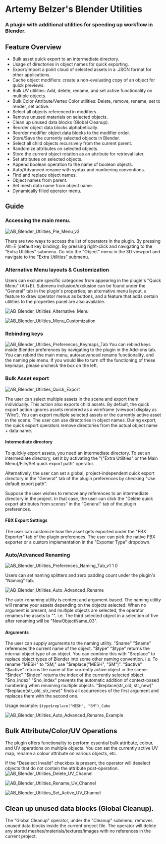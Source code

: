 # Artemy Belzer's Blender Utilities
### A plugin with additional utilities for speeding up workflow in Blender.
## Feature Overview
* Bulk asset quick export to an intermediate directory.
* Usage of directories in object names for quick exporting.
* Export/Import a point cloud of selected assets in a .JSON format for other applications.
* Cache object modifiers: create a non-evaluating copy of an object for quick previews.
* Bulk UV utilities: Add, delete, rename, and set active functionality on multiple objects.
* Bulk Color Attribute/Vertex Color utilities: Delete, remove, rename, set to render, set active.
* Select all objects referenced in modifiers.
* Remove unused materials on selected objects.
* Clean up unused data blocks (Global Cleanup).
* Reorder object data blocks alphabetically.
* Reorder modifier object data blocks to the modifier order.
* Store/Save the currently selected objects in Blender.
* Select all child objects recursively from the current parent.
* Randomize attributes on selected objects.
* Store the current object rotation as an attribute for retrieval later.
* Set attributes on selected objects.
* Append boolean operation to the name of boolean objects.
* Auto/Advanced rename with syntax and numbering conventions.
* Find and replace object names.
* Object names from parent.
* Set mesh data name from object name.
* Dynamically filled operator menu.

## Guide
### Accessing the main menu.
![AB_Blender_Utilities_Pie_Menu_v2](https://github.com/ArtemyBelzer/AB-Blender-Utilities/assets/143417950/1e80f22e-d4cf-420f-b9c5-c86cb48bbd5b)

There are two ways to access the list of operators in the plugin.
By pressing Alt+E (default key binding).
By pressing right-click and navigating to the "Extra Utilities" submenu.
Go into the "Object" menu in the 3D viewport and navigate to the "Extra Utilities" submenu.

### Alternative Menu layouts & Customization
Users can exclude specific categories from appearing in the plugin's "Quick Menu" (Alt+E). Submenu inclusion/exclusion can be found under the "General" tab in the plugin's properties; an alternative menu layout, a feature to draw operator menus as buttons, and a feature that adds certain utilities to the properties panel are also available.

![AB_Blender_Utilities_Alternative_Menu](https://github.com/ArtemyBelzer/AB-Blender-Utilities/assets/143417950/2df8adb4-52ce-4d3f-942f-8c8136a3d300)

![AB_Blender_Utilities_Menu_Customization](https://github.com/ArtemyBelzer/AB-Blender-Utilities/assets/143417950/346159ec-5c27-49bb-af45-4a7d2113ea40)

### Rebinding keys
![AB_Blender_Utilities_Preferences_Keymaps_Tab](https://github.com/ArtemyBelzer/AB-Blender-Utilities/assets/143417950/02b4e24d-4806-4ece-89e0-1ebb74bc18f2)
You can rebind keys inside Blender preferences by navigating to the plugin in the Add-ons tab. You can rebind the main menu, auto/advanced rename functionality, and the naming pie menu. If you would like to turn off the functioning of these keymaps, please uncheck the box on the left.

### Bulk Asset export
![AB_Blender_Utilities_Quick_Export](https://github.com/ArtemyBelzer/Artemy-Belzers-Blender-Utilities/assets/143417950/f51879e4-5c32-4a20-b7a7-e7ed898d0e77)

The user can select multiple assets in the scene and export them individually. This action also exports child assets. By default, the quick export action ignores assets rendered as a wireframe (viewport display as 'Wire'). You can export multiple selected assets or the currently active asset in the scene. The user can use directories in object names. During export, the quick export operators remove directories from the actual object name + data name.

#### Intermediate directory
To quickly export assets, you need an intermediate directory. To set an intermediate directory, set it by activating the "("Extra Utilities" or the Main Menu)/File/Set quick export path" operator.

Alternatively, the user can set a global, project-independent quick export directory in the "General" tab of the plugin preferences by checking "Use default export path".


Suppose the user wishes to remove any references to an intermediate directory in the project. In that case, the user can click the "Delete quick export attributes from scenes" in the "General" tab of the plugin preferences.

#### FBX Export Settings

The user can customize how the asset gets exported under the "FBX Exporter" tab of the plugin preferences. The user can pick the native FBX exporter or a custom implementation in the "Exporter Type" dropdown.

### Auto/Advanced Renaming
![AB_Blender_Utilities_Preferences_Naming_Tab_v1 1 0](https://github.com/ArtemyBelzer/AB-Blender-Utilities/assets/143417950/706b1a21-0456-4041-ae09-80352360d325)

Users can set naming splitters and zero padding count under the plugin's "Naming" tab.

![AB_Blender_Utilities_Auto_Advanced_Rename](https://github.com/ArtemyBelzer/Artemy-Belzers-Blender-Utilities/assets/143417950/8c4ce9ac-6a94-47c7-b074-807e9d102261)

The auto-renaming utility is context and argument-based. The naming utility will rename your assets depending on the objects selected. When no argument is present, and multiple objects are selected, the operator renames the assets to "<New Name><Splitter><Count>". i.e. The third selected object in a selection of five after renaming will be "NewObjectName_03".
#### Arguments
The user can supply arguments to the naming utility.
"$name"
"$name" references the current name of the object.
"$type"
"$type" returns the internal object type of an object. You can combine this with "$replace" to replace object types of Blender into some other naming convention. i.e. To rename "MESH" to "SM," use "$replace("MESH", "SM")".
"$active"
"$active" returns the name of the currently active object in the scene.
"$index"
"$index" returns the index of the currently selected object.
"$no_index"
"$no_index" prevents the automatic addition of context-based numbering when renaming multiple objects.
"$replace(str_old, str_new)"
"$replace(str_old, str_new)" finds all occurrences of the first argument and replaces them with the second one.

Usage example:
`$type$replace("MESH", "SM")_Cube`

![AB_Blender_Utilities_Auto_Advanced_Rename_Example](https://github.com/ArtemyBelzer/Artemy-Belzers-Blender-Utilities/assets/143417950/42a6cf37-e531-421e-83f1-baf1dbdb40ec)


## Bulk Attribute/Color/UV Operations
The plugin offers functionality to perform essential bulk attribute, colour, and UV operations on multiple objects. You can set the currently active UV map, rename a colour attribute on various objects, etc.

If the "Deselect Invalid" checkbox is present, the operator will deselect objects that do not contain the attribute post-operation.
![AB_Blender_Utilities_Delete_UV_Channel](https://github.com/ArtemyBelzer/Artemy-Belzers-Blender-Utilities/assets/143417950/184cd50e-5f3c-4233-a53c-206d569bfd96)

![AB_Blender_Utilities_Rename_UV_Channel](https://github.com/ArtemyBelzer/Artemy-Belzers-Blender-Utilities/assets/143417950/2ed05bb0-7acd-469b-ab28-4992690fb127)

![AB_Blender_Utilities_Set_Active_UV_Channel](https://github.com/ArtemyBelzer/Artemy-Belzers-Blender-Utilities/assets/143417950/67a9477a-9477-4192-b663-d7a343cca7af)



##  Clean up unused data blocks (Global Cleanup).
The "Global Cleanup" operator, under the "Cleanup" submenu, removes unused data blocks inside the current project file. The operator will delete any stored meshes/materials/textures/images with no references in the current project.